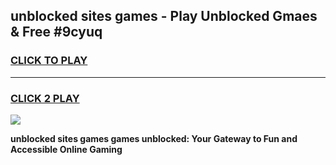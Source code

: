 
## unblocked sites games - Play Unblocked Gmaes & Free #9cyuq
<h3>
<a href="https://news.freeplayer.one?title=unblocked_sites_games&ref=03M">CLICK TO PLAY</a></h3>
<hr>

<h3>
<a href="https://news.freeplayer.one?title=unblocked_sites_games&ref=03M">CLICK 2 PLAY</a>
  
</h3>

<a href="https://news.freeplayer.one?title=unblocked_sites_games&ref=03M"><img src="https://clearcache.store/games.png"></a>


**unblocked sites games games unblocked: Your Gateway to Fun and Accessible Online Gaming**

